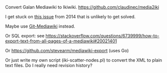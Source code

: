 Convert Galan Mediawiki to Ikiwiki.
https://github.com/claudinec/media2iki

I get stuck on [this issue](https://github.com/mithro/media2iki/issues/2) from 2014 that is unlikely to get solved.

Maybe use [Git-Mediawiki](https://github.com/claudinec/Git-Mediawiki) instead.

Or SQL export: see https://stackoverflow.com/questions/6739999/how-to-export-text-from-all-pages-of-a-mediawiki#20021401

Or https://github.com/stevearm/mediawiki-export (uses Go)

Or just write my own script (iki-scatter-nodes.pl) to convert the XML to plain text files. Do I really need revision history?
